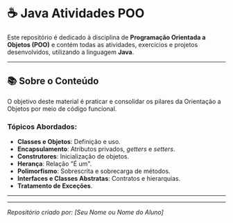 # ☕ Java Atividades POO

Este repositório é dedicado à disciplina de **Programação Orientada a Objetos (POO)** e contém todas as atividades, exercícios e projetos desenvolvidos, utilizando a linguagem **Java**.

---

## 📚 Sobre o Conteúdo

O objetivo deste material é praticar e consolidar os pilares da Orientação a Objetos por meio de código funcional.

### Tópicos Abordados:

* **Classes e Objetos**: Definição e uso.
* **Encapsulamento**: Atributos privados, *getters* e *setters*.
* **Construtores**: Inicialização de objetos.
* **Herança**: Relação "É um".
* **Polimorfismo**: Sobrescrita e sobrecarga de métodos.
* **Interfaces e Classes Abstratas**: Contratos e hierarquias.
* **Tratamento de Exceções**.

---


---

*Repositório criado por: [Seu Nome ou Nome do Aluno]*
